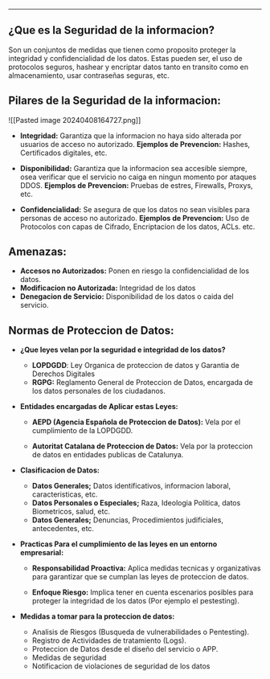 
---
## ¿Que es la Seguridad de la informacion?
Son un conjuntos de medidas que tienen como proposito proteger la integridad y confidencialidad de los datos. Estas pueden ser, el uso de protocolos seguros, hashear y encriptar datos tanto en transito como en almacenamiento, usar contraseñas seguras, etc.

## Pilares de la Seguridad de la informacion:

![[Pasted image 20240408164727.png]]

- **Integridad:**
	 Garantiza que la informacion no haya sido alterada por usuarios de acceso no autorizado.
	 **Ejemplos de Prevencion:**
	  Hashes, Certificados digitales, etc.
	  
- **Disponibilidad:**
	 Garantiza que la informacion sea accesible siempre, osea verificar que el servicio no caiga en ningun momento por ataques DDOS.
	 **Ejemplos de Prevencion:**
	 Pruebas de estres, Firewalls, Proxys, etc.
	 
- **Confidencialidad:**
	  Se asegura de que los datos no sean visibles para personas de acceso no autorizado. 
	  **Ejemplos de Prevencion:**
	  Uso de Protocolos con capas de Cifrado, Encriptacion de los datos, ACLs. etc.


## Amenazas:

- **Accesos no Autorizados:** Ponen en riesgo la confidencialidad de los datos.
- **Modificacion no Autorizada:** Integridad de los datos
- **Denegacion de Servicio:** Disponibilidad de los datos o caida del servicio.



## Normas de Proteccion de Datos:

- **¿Que leyes velan por la seguridad e integridad de los datos?**
	 
	 - **LOPDGDD**: Ley Organica de proteccion de datos y Garantia de Derechos Digitales
	 - **RGPG:** Reglamento General de Proteccion de Datos, encargada de los datos personales de los ciudadanos.
	 
- **Entidades encargadas de Aplicar estas Leyes:**
	 - **AEPD (Agencia Española de Proteccion de Datos):** 
		 Vela por el cumplimiento de la LOPDGDD.
		 
	 - **Autoritat Catalana de Proteccion de Datos:**
		 Vela por la proteccion de datos en entidades publicas de Catalunya.
		 
- **Clasificacion de Datos:**
	 
	 - **Datos Generales;**
		  Datos identificativos, informacion laboral, caracteristicas, etc.
	 - **Datos Personales o Especiales;**
		 Raza, Ideologia Politica, datos Biometricos, salud, etc. 
	 - **Datos Generales;**
		 Denuncias, Procedimientos judificiales, antecedentes, etc.
	 
- **Practicas Para el cumplimiento de las leyes en un entorno empresarial:**
	 - **Responsabilidad Proactiva:**
		 Aplica medidas tecnicas y organizativas para garantizar que se cumplan las leyes de proteccion de datos.
		 
	 - **Enfoque Riesgo:**
		 Implica tener en cuenta escenarios posibles para proteger la integridad de los datos (Por ejemplo el pestesting).
		 
- **Medidas a tomar para la proteccion de datos:**
	 - Analisis de Riesgos (Busqueda de vulnerabilidades o Pentesting).
	 - Registro de Actividades de tratamiento (Logs).
	 - Proteccion de Datos desde el diseño del servicio o APP.
	 - Medidas de seguridad 
	 - Notificacion de violaciones de seguridad de los datos


